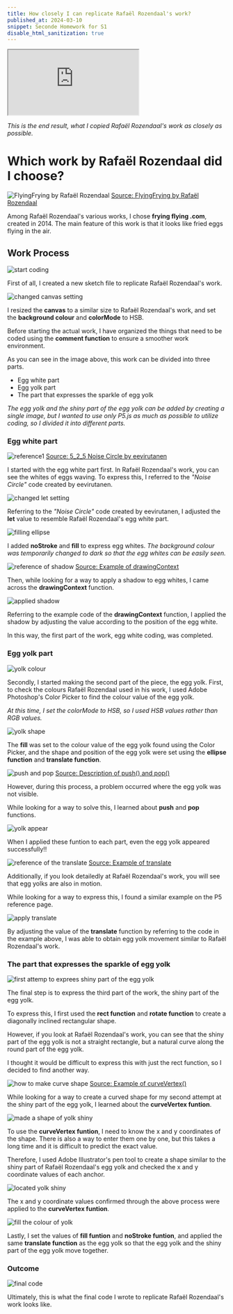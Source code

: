 ```yaml
---
title: How closely I can replicate Rafaël Rozendaal's work?
published_at: 2024-03-10
snippet: Seconde Homework for S1
disable_html_sanitization: true
---
```


<iframe id="flyingfrying" src="https://editor.p5js.org/s4002155/full/B-xV42n_Y"></iframe>

<script type="module">
  const iframe = document.getElementById ('flyingfrying')
  iframe.width = iframe.parentNod.clientWidth
  iframe.height = iframe.parentNod.clientWidth + 42
</script>

_This is the end result, what I copied Rafaël Rozendaal's work as closely as possible._

# Which work by Rafaël Rozendaal did I choose?
![FlyingFrying
by Rafaël Rozendaal](/240310_second_HW/FlyingFrying.png)
[Source: FlyingFrying
by Rafaël Rozendaal](https://www.flyingfrying.com/)

Among Rafaël Rozendaal's various works, I chose **frying flying .com**, created in 2014. The main feature of this work is that it looks like fried eggs flying in the air.

## Work Process
![start coding](/240310_second_HW/start.png)

First of all, I created a new sketch file to replicate Rafaël Rozendaal's work.

![changed canvas setting](/240310_second_HW/canvas.png)

I resized the **canvas** to a similar size to Rafaël Rozendaal's work, and set the **background colour** and **colorMode** to HSB.

Before starting the actual work, I have organized the things that need to be coded using the **comment function** to ensure a smoother work environment.

As you can see in the image above, this work can be divided into three parts.
- Egg white part
- Egg yolk part
- The part that expresses the sparkle of egg yolk

_The egg yolk and the shiny part of the egg yolk can be added by creating a single image, but I wanted to use only P5.js as much as possible to utilize coding, so I divided it into different parts._


### Egg white part
![reference1](/240310_second_HW/reference_wavy.png)
[Source: 5_2_5 Noise Circle
by eevirutanen](https://editor.p5js.org/eevirutanen/sketches/FuLEYWUu8)

I started with the egg white part first. In Rafaël Rozendaal's work, you can see the whites of eggs waving. To express this, I referred to the *"Noise Circle"* code created by eevirutanen.

![changed let setting](/240310_second_HW/change_let.png)

Referring to the *"Noise Circle"* code created by eevirutanen, I adjusted the **let** value to resemble Rafaël Rozendaal's egg white part.

![filling ellipse](/240310_second_HW/fill.png)

I added **noStroke** and **fill** to express egg whites.
_The background colour was temporarily changed to dark so that the egg whites can be easily seen._

![reference of shadow](/240310_second_HW/shadow.png)
[Source: Example of drawingContext](https://p5js.org/reference/#/p5/drawingContext)

Then, while looking for a way to apply a shadow to egg whites, I came across the **drawingContext** function.

![applied shadow](/240310_second_HW/apply_shadow.png)

Referring to the example code of the **drawingContext** function, I applied the shadow by adjusting the value according to the position of the egg white.

In this way, the first part of the work, egg white coding, was completed.


### Egg yolk part
![yolk colour](/240310_second_HW/yolk_colour.png)

Secondly, I started making the second part of the piece, the egg yolk. First, to check the colours Rafaël Rozendaal used in his work, I used Adobe Photoshop's Color Picker to find the colour value of the egg yolk.

_At this time, I set the colorMode to HSB, so I used HSB values rather than RGB values._

![yolk shape](/240310_second_HW/yolk_shape.png)

The **fill** was set to the colour value of the egg yolk found using the Color Picker, and the shape and position of the egg yolk were set using the **ellipse function** and **translate function**.

![push and pop](/240310_second_HW/push_pop.png)
[Source: Description of push() and pop()](https://p5js.org/reference/#/p5/push)

However, during this process, a problem occurred where the egg yolk was not visible.

While looking for a way to solve this, I learned about **push** and **pop** functions.

![yolk appear](/240310_second_HW/yolk_appear.png)

When I applied these funtion to each part, even the egg yolk appeared successfully!!

![reference of the translate](/240310_second_HW/translate.png)
[Source: Example of translate](https://p5js.org/reference/#/p5/translate)

Additionally, if you look detailedly at Rafaël Rozendaal's work, you will see that egg yolks are also in motion.

While looking for a way to express this, I found a similar example on the P5 reference page.

![apply translate](/240310_second_HW/apply_trans.png)

By adjusting the value of the **translate** function by referring to the code in the example above, I was able to obtain egg yolk movement similar to Rafaël Rozendaal's work.


### The part that expresses the sparkle of egg yolk
![first attemp to exprees shiny part of the egg yolk ](/240310_second_HW/square_shiny.png)

The final step is to express the third part of the work, the shiny part of the egg yolk.

To express this, I first used the **rect function** and **rotate function** to create a diagonally inclined rectangular shape.

However, if you look at Rafaël Rozendaal's work, you can see that the shiny part of the egg yolk is not a straight rectangle, but a natural curve along the round part of the egg yolk.

I thought it would be difficult to express this with just the rect function, so I decided to find another way.

![how to make curve shape](/240310_second_HW/curve_shape.png)
[Source: Example of curveVertex()](https://p5js.org/reference/#/p5/curveVertex)

While looking for a way to create a curved shape for my second attempt at the shiny part of the egg yolk, I learned about the **curveVertex funtion**.

![made a shape of yolk shiny](/240310_second_HW/yolk_shiny.png)

To use the **curveVertex funtion**, I need to know the x and y coordinates of the shape. There is also a way to enter them one by one, but this takes a long time and it is difficult to predict the exact value.

Therefore, I used Adobe Illustrator's pen tool to create a shape similar to the shiny part of Rafaël Rozendaal's egg yolk and checked the x and y coordinate values of each anchor.

![located yolk shiny](/240310_second_HW/yolk_shiny_locate.png)

The x and y coordinate values confirmed through the above process were applied to the **curveVertex funtion**.

![fill the colour of yolk](/240310_second_HW/fill_yolk.png)

Lastly, I set the values of **fill funtion** and **noStroke funtion**, and applied the same **translate function** as the egg yolk so that the egg yolk and the shiny part of the egg yolk move together.


### Outcome
![final code](/240310_second_HW/final_code.png)

Ultimately, this is what the final code I wrote to replicate Rafaël Rozendaal's work looks like.
